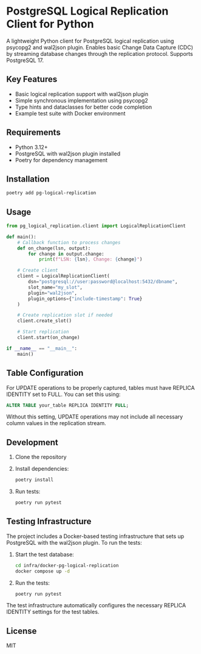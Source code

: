 # PostgreSQL Logical Replication Client for Python

A lightweight Python client for PostgreSQL logical replication using psycopg2 and wal2json plugin. Enables basic Change Data Capture (CDC) by streaming database changes through the replication protocol. Supports PostgreSQL 17.

## Key Features

- Basic logical replication support with wal2json plugin
- Simple synchronous implementation using psycopg2
- Type hints and dataclasses for better code completion
- Example test suite with Docker environment

## Requirements

- Python 3.12+
- PostgreSQL with wal2json plugin installed
- Poetry for dependency management

## Installation

```bash
poetry add pg-logical-replication
```

## Usage

```python
from pg_logical_replication.client import LogicalReplicationClient

def main():
    # Callback function to process changes
    def on_change(lsn, output):
        for change in output.change:
            print(f"LSN: {lsn}, Change: {change}")

    # Create client
    client = LogicalReplicationClient(
        dsn="postgresql://user:password@localhost:5432/dbname",
        slot_name="my_slot",
        plugin="wal2json",
        plugin_options={"include-timestamp": True}
    )

    # Create replication slot if needed
    client.create_slot()

    # Start replication
    client.start(on_change)

if __name__ == "__main__":
    main()
```

## Table Configuration

For UPDATE operations to be properly captured, tables must have REPLICA IDENTITY set to FULL. You can set this using:

```sql
ALTER TABLE your_table REPLICA IDENTITY FULL;
```

Without this setting, UPDATE operations may not include all necessary column values in the replication stream.

## Development

1. Clone the repository
2. Install dependencies:
   ```bash
   poetry install
   ```

3. Run tests:
   ```bash
   poetry run pytest
   ```

## Testing Infrastructure

The project includes a Docker-based testing infrastructure that sets up PostgreSQL with the wal2json plugin. To run the tests:

1. Start the test database:
   ```bash
   cd infra/docker-pg-logical-replication
   docker compose up -d
   ```

2. Run the tests:
   ```bash
   poetry run pytest
   ```

The test infrastructure automatically configures the necessary REPLICA IDENTITY settings for the test tables.

## License

MIT
